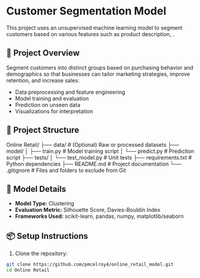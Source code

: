 # Customer Segmentation Model

This project uses an unsupervised machine learning model to segment customers based on various features such as product description, .

## 🚀 Project Overview

Segment customers into distinct groups based on purchasing behavior and demographics so that businesses can tailor marketing strategies, improve retention, and increase sales:

- Data preprocessing and feature engineering
- Model training and evaluation
- Prediction on unseen data
- Visualizations for interpretation

## 📁 Project Structure

Online Retail/
├── data/ # (Optional) Raw or processed datasets
├── model/
│ ├── train.py # Model training script
│ └── predict.py # Prediction script
├── tests/
│ └── test_model.py # Unit tests
├── requirements.txt # Python dependencies
├── README.md # Project documentation
└── .gitignore # Files and folders to exclude from Git


## 🧠 Model Details

- **Model Type:** Clustering
- **Evaluation Metric:** Silhouette Score, Davies-Bouldin Index
- **Frameworks Used:** scikit-learn, pandas, numpy, matplotlib/seaborn


## 📦 Setup Instructions

1. Clone the repository:

```bash
git clone https://github.com/pmcelroy4/online_retail_model.git
cd Online Retail
